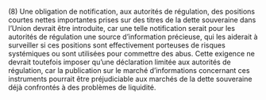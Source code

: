 (8) Une obligation de notification, aux autorités de régulation, des positions courtes nettes importantes prises sur des titres de la dette souveraine dans l’Union devrait être introduite, car une telle notification serait pour les autorités de régulation une source d’information précieuse, qui les aiderait à surveiller si ces positions sont effectivement porteuses de risques systémiques ou sont utilisées pour commettre des abus. Cette exigence ne devrait toutefois imposer qu’une déclaration limitée aux autorités de régulation, car la publication sur le marché d’informations concernant ces instruments pourrait être préjudiciable aux marchés de la dette souveraine déjà confrontés à des problèmes de liquidité.